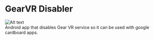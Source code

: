 # GearVR Disabler 
![Alt text](http://i.imgur.com/WW53210.png)<br/>
Android app that disables Gear VR service so it can be used with google cardboard apps.
